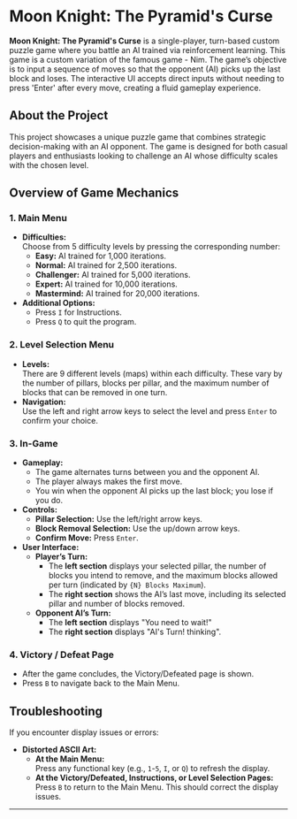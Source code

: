 # Moon Knight: The Pyramid's Curse

**Moon Knight: The Pyramid's Curse** is a single-player, turn-based custom puzzle game where you battle an AI trained via reinforcement learning. This game is a custom variation of the famous game - Nim. The game’s objective is to input a sequence of moves so that the opponent (AI) picks up the last block and loses. The interactive UI accepts direct inputs without needing to press 'Enter' after every move, creating a fluid gameplay experience.

## About the Project

This project showcases a unique puzzle game that combines strategic decision-making with an AI opponent. The game is designed for both casual players and enthusiasts looking to challenge an AI whose difficulty scales with the chosen level.

## Overview of Game Mechanics

### 1. Main Menu

- **Difficulties:**  
  Choose from 5 difficulty levels by pressing the corresponding number:
  - **Easy:** AI trained for 1,000 iterations.
  - **Normal:** AI trained for 2,500 iterations.
  - **Challenger:** AI trained for 5,000 iterations.
  - **Expert:** AI trained for 10,000 iterations.
  - **Mastermind:** AI trained for 20,000 iterations.
- **Additional Options:**
  - Press `I` for Instructions.
  - Press `Q` to quit the program.

### 2. Level Selection Menu

- **Levels:**  
  There are 9 different levels (maps) within each difficulty. These vary by the number of pillars, blocks per pillar, and the maximum number of blocks that can be removed in one turn.
- **Navigation:**  
  Use the left and right arrow keys to select the level and press `Enter` to confirm your choice.

### 3. In-Game

- **Gameplay:**
  - The game alternates turns between you and the opponent AI.
  - The player always makes the first move.
  - You win when the opponent AI picks up the last block; you lose if you do.
- **Controls:**
  - **Pillar Selection:** Use the left/right arrow keys.
  - **Block Removal Selection:** Use the up/down arrow keys.
  - **Confirm Move:** Press `Enter`.
- **User Interface:**
  - **Player’s Turn:**
    - The **left section** displays your selected pillar, the number of blocks you intend to remove, and the maximum blocks allowed per turn (indicated by `{N} Blocks Maximum`).
    - The **right section** shows the AI’s last move, including its selected pillar and number of blocks removed.
  - **Opponent AI’s Turn:**
    - The **left section** displays "You need to wait!"
    - The **right section** displays "AI's Turn! thinking".

### 4. Victory / Defeat Page

- After the game concludes, the Victory/Defeated page is shown.
- Press `B` to navigate back to the Main Menu.

## Troubleshooting

If you encounter display issues or errors:

- **Distorted ASCII Art:**
  - **At the Main Menu:**  
    Press any functional key (e.g., `1`-`5`, `I`, or `Q`) to refresh the display.
  - **At the Victory/Defeated, Instructions, or Level Selection Pages:**  
    Press `B` to return to the Main Menu. This should correct the display issues.

---
